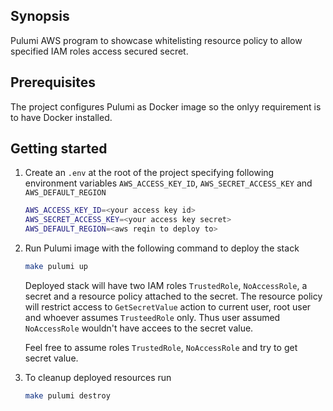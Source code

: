 ## Synopsis
Pulumi AWS program to showcase whitelisting resource policy to allow specified IAM roles access secured secret. 
 
## Prerequisites
The project configures Pulumi as Docker image so the onlyy requirement is to have Docker installed.

## Getting started 
1. Create an `.env` at the root of the project specifying following environment variables `AWS_ACCESS_KEY_ID`, `AWS_SECRET_ACCESS_KEY` and `AWS_DEFAULT_REGION` 
    ```sh
    AWS_ACCESS_KEY_ID=<your access key id>
    AWS_SECRET_ACCESS_KEY=<your access key secret>
    AWS_DEFAULT_REGION=<aws reqin to deploy to>
    
    ```
1. Run Pulumi image with the following command to deploy the stack
    ```sh
    make pulumi up
    ```
    Deployed stack will have two IAM roles `TrustedRole`, `NoAccessRole`, a secret and a resource policy attached to the secret. 
    The resource policy will restrict access to `GetSecretValue` action to current user, root user and whoever assumes `TrusteedRole` only.
    Thus user assumed `NoAccessRole` wouldn't have accees to the secret value. 
    
    Feel free to assume roles `TrustedRole`, `NoAccessRole` and try to get secret value.
    
1. To cleanup deployed resources run
    ```sh
    make pulumi destroy
    ```